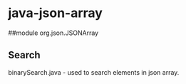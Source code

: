 # java-json-array
##module
org.json.JSONArray
## Search
binarySearch.java - used to search elements in json array.
